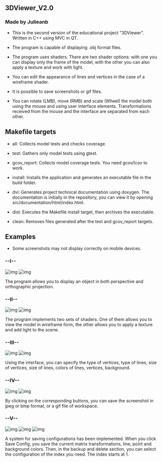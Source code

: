 ## 3DViewer_V2.0
### Made by Julieanb

- This is the second version of the educational project "3DViewer". Written in C++ using MVC in QT.

- The program is capable of displaying .obj format files.

- The program uses shaders. There are two shader options: with one you can display only the frame of the model, 
with the other you can also apply a texture and work with light.

- You can edit the appearance of lines and vertices in the case of a wireframe shader.

- It is possible to save screenshots or gif files.

- You can rotate (LMB), move (RMB) and scale (Wheel) the model both using the mouse and using user interface elements. 
Transformations received from the mouse and the interface are separated from each other.

## Makefile targets

- all: Collects model tests and checks coverage.

- test: Gathers only model tests using gtest.

- gcov_report: Collects model coverage tests. You need gcov/lcov to work.

- install: Installs the application and generates an executable file in the build folder.

- dvi: Generates project technical documentation using doxygen. 
The documentation is initially in the repository, 
you can view it by opening src/documentation/html/index.html.

- dist: Executes the Makefile install target, then archives the executable.

- clean: Removes files generated after the test and gcov_report targets.


## Examples
- Some screenshots may not display correctly on mobile devices.
### --I--

![img](misc/1.png)
![img](misc/2.png)

The program allows you to display an object in both perspective and orthographic projection.

### --II--

![img](misc/3.png)
![img](misc/4.png)

The program implements two sets of shaders. One of them allows you to view the model in wireframe form, 
the other allows you to apply a texture and add light to the scene.

### --III--

![img](misc/5.png)
![img](misc/6.png)

Using the interface, you can specify the type of vertices, type of lines, size of vertices, size of lines, colors of lines, vertices, background.

### --IV--

![img](misc/7.jpeg)
![img](misc/8.gif)

By clicking on the corresponding buttons, you can save the screenshot in jpeg or bmp format, or a gif file of workspace.

### --V--

![img](misc/9.png)
![img](misc/10.png)
![img](misc/11.png)

A system for saving configurations has been implemented. When you click Save Config, 
you save the current matrix transformations, line, point and background colors. 
Then, in the backup and delete section, you can select the configuration of the index you need. 
The index starts at 1.

